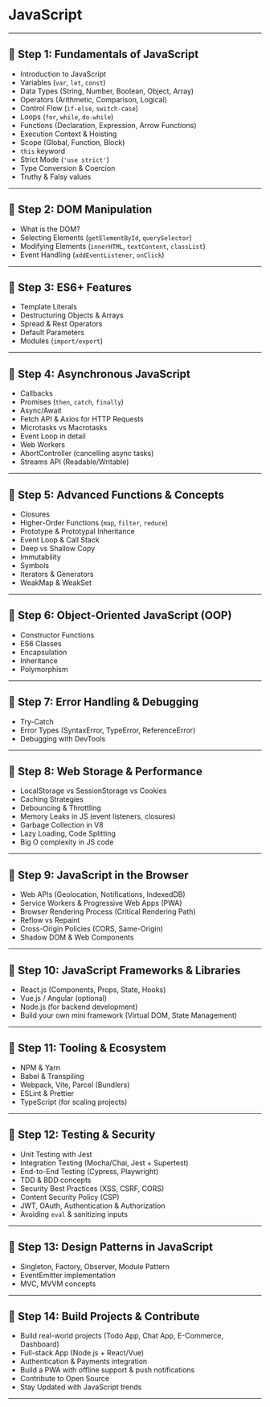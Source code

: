 # JavaScript

---

## 🔹 Step 1: Fundamentals of JavaScript

* Introduction to JavaScript
* Variables (`var`, `let`, `const`)
* Data Types (String, Number, Boolean, Object, Array)
* Operators (Arithmetic, Comparison, Logical)
* Control Flow (`if-else`, `switch-case`)
* Loops (`for`, `while`, `do-while`)
* Functions (Declaration, Expression, Arrow Functions)
* Execution Context & Hoisting
* Scope (Global, Function, Block)
* `this` keyword
* Strict Mode (`'use strict'`)
* Type Conversion & Coercion
* Truthy & Falsy values

---

## 🔹 Step 2: DOM Manipulation

* What is the DOM?
* Selecting Elements (`getElementById`, `querySelector`)
* Modifying Elements (`innerHTML`, `textContent`, `classList`)
* Event Handling (`addEventListener`, `onClick`)

---

## 🔹 Step 3: ES6+ Features

* Template Literals
* Destructuring Objects & Arrays
* Spread & Rest Operators
* Default Parameters
* Modules (`import/export`)

---

## 🔹 Step 4: Asynchronous JavaScript

* Callbacks
* Promises (`then`, `catch`, `finally`)
* Async/Await
* Fetch API & Axios for HTTP Requests
* Microtasks vs Macrotasks
* Event Loop in detail
* Web Workers
* AbortController (cancelling async tasks)
* Streams API (Readable/Writable)

---

## 🔹 Step 5: Advanced Functions & Concepts

* Closures
* Higher-Order Functions (`map`, `filter`, `reduce`)
* Prototype & Prototypal Inheritance
* Event Loop & Call Stack
* Deep vs Shallow Copy
* Immutability
* Symbols
* Iterators & Generators
* WeakMap & WeakSet

---

## 🔹 Step 6: Object-Oriented JavaScript (OOP)

* Constructor Functions
* ES6 Classes
* Encapsulation
* Inheritance
* Polymorphism

---

## 🔹 Step 7: Error Handling & Debugging

* Try-Catch
* Error Types (SyntaxError, TypeError, ReferenceError)
* Debugging with DevTools

---

## 🔹 Step 8: Web Storage & Performance

* LocalStorage vs SessionStorage vs Cookies
* Caching Strategies
* Debouncing & Throttling
* Memory Leaks in JS (event listeners, closures)
* Garbage Collection in V8
* Lazy Loading, Code Splitting
* Big O complexity in JS code

---

## 🔹 Step 9: JavaScript in the Browser

* Web APIs (Geolocation, Notifications, IndexedDB)
* Service Workers & Progressive Web Apps (PWA)
* Browser Rendering Process (Critical Rendering Path)
* Reflow vs Repaint
* Cross-Origin Policies (CORS, Same-Origin)
* Shadow DOM & Web Components

---

## 🔹 Step 10: JavaScript Frameworks & Libraries

* React.js (Components, Props, State, Hooks)
* Vue.js / Angular (optional)
* Node.js (for backend development)
* Build your own mini framework (Virtual DOM, State Management)

---

## 🔹 Step 11: Tooling & Ecosystem

* NPM & Yarn
* Babel & Transpiling
* Webpack, Vite, Parcel (Bundlers)
* ESLint & Prettier
* TypeScript (for scaling projects)

---

## 🔹 Step 12: Testing & Security

* Unit Testing with Jest
* Integration Testing (Mocha/Chai, Jest + Supertest)
* End-to-End Testing (Cypress, Playwright)
* TDD & BDD concepts
* Security Best Practices (XSS, CSRF, CORS)
* Content Security Policy (CSP)
* JWT, OAuth, Authentication & Authorization
* Avoiding `eval` & sanitizing inputs

---

## 🔹 Step 13: Design Patterns in JavaScript

* Singleton, Factory, Observer, Module Pattern
* EventEmitter implementation
* MVC, MVVM concepts

---

## 🔹 Step 14: Build Projects & Contribute

* Build real-world projects (Todo App, Chat App, E-Commerce, Dashboard)
* Full-stack App (Node.js + React/Vue)
* Authentication & Payments integration
* Build a PWA with offline support & push notifications
* Contribute to Open Source
* Stay Updated with JavaScript trends

---
